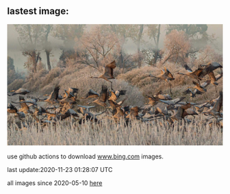## lastest image:
![](images/Dromling.jpg)

use github actions to download www.bing.com images.

last update:2020-11-23 01:28:07 UTC

all images since 2020-05-10 [here](https://github.com/counter2015/bing-daily-images/tree/master/images) 
